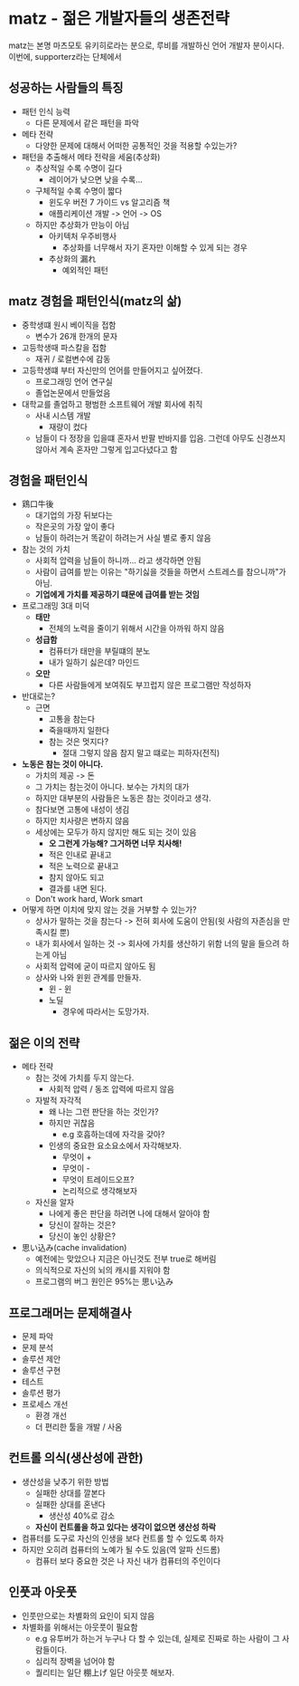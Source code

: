 # matz - 젊은 개발자들의 생존전략

matz는 본명 마츠모토 유키히로라는 분으로, 루비를 개발하신 언어 개발자 분이시다. 이번에, supporterz라는 단체에서

## 성공하는 사람들의 특징

- 패턴 인식 능력
  - 다른 문제에서 같은 패턴을 파악
- 메타 전략
  - 다양한 문제에 대해서 어떠한 공통적인 것을 적용할 수있는가?
- 패턴을 추출해서 메타 전략을 세움(추상화)
  - 추상적일 수록 수명이 길다
    - 레이어가 낮으면 낮을 수록...
  - 구체적일 수록 수명이 짧다
    - 윈도우 버전 7 가이드 vs 알고리즘 책
    - 애플리케이션 개발 -> 언어 -> OS
  - 하지만 추상화가 만능이 아님
    - 아키텍처 우주비행사
      - 추상화를 너무해서 자기 혼자만 이해할 수 있게 되는 경우
    - 추상화의 漏れ
      - 예외적인 패턴

## matz 경험을 패턴인식(matz의 삶)

- 중학생떄 원시 베이직을 접함
  - 변수가 26개 한개의 문자
- 고등학생때 파스칼을 접함
  - 재귀 / 로컬변수에 감동
- 고등학생떄 부터 자신만의 언어를 만들어지고 싶어졌다.
  - 프로그래밍 언어 연구실
  - 졸업논문에서 만들었음
- 대학교를 졸업하고 평범한 소프트웨어 개발 회사에 취직
  - 사내 시스템 개발
    - 재량이 컸다
  - 남들이 다 정장을 입을떄 혼자서 반팔 반바지를 입음. 그런데 아무도 신경쓰지 않아서 계속 혼자만 그렇게 입고다녔다고 함

## 경험을 패턴인식

- 鶏口牛後
  - 대기업의 가장 뒤보다는
  - 작은곳의 가장 앞이 좋다
  - 남들이 하려는거 똑같이 하려는거 사실 별로 좋지 않음
- 참는 것의 가치
  - 사회적 압력을 남들이 하니까... 라고 생각하면 안됨
  - 사람이 급여를 받는 이유는 "하기싫을 것들을 하면서 스트레스를 참으니까"가 아님.
  - **기업에게 가치를 제공하기 떄문에 급여를 받는 것임**
- 프로그래밍 3대 미덕
  - **태만**
    - 전체의 노력을 줄이기 위해서 시간을 아까워 하지 않음
  - **성급함**
    - 컴퓨터가 태만을 부릴떄의 분노
    - 내가 일하기 싫은데? 마인드
  - **오만**
    - 다른 사람들에게 보여줘도 부끄럽지 않은 프로그램만 작성하자
- 반대로는?
  - 근면
    - 고통을 참는다
    - 죽을때까지 일한다
    - 참는 것은 멋지다?
      - 절대 그렇지 않음 참지 말고 떄로는 피하자(전직)
- **노동은 참는 것이 아니다.**
  - 가치의 제공 -> 돈
  - 그 가치는 참는것이 아니다. 보수는 가치의 대가
  - 하지만 대부분의 사람들은 노동은 참는 것이라고 생각.
  - 참다보면 고통에 내성이 생김
  - 하지만 치사량은 변하지 않음
  - 세상에는 모두가 하지 않지만 해도 되는 것이 있음
    - **오 그런게 가능해? 그거하면 너무 치사해!**
    - 적은 인내로 끝내고
    - 적은 노력으로 끝내고
    - 참지 않아도 되고
    - 결과를 내면 된다.
  - Don't work hard, Work smart
- 어떻게 하면 이치에 맞지 않는 것을 거부할 수 있는가?
  - 상사가 말하는 것을 참는다 -> 전혀 회사에 도움이 안됨(윗 사람의 자존심을 만족시킬 뿐)
  - 내가 회사에서 일하는 것 -> 회사에 가치를 생산하기 위함 너의 말을 들으려 하는게 아님
  - 사회적 압력에 굳이 따르지 않아도 됨
  - 상사와 나와 윈윈 관계를 만들자.
    - 윈 - 윈
    - 노딜
      - 경우에 따라서는 도망가자.

## 젊은 이의 전략

- 메타 전략
  - 참는 것에 가치를 두지 않는다.
    - 사회적 압력 / 동조 압력에 따르지 않음
  - 자발적 자각적
    - 왜 나는 그런 판단을 하는 것인가?
    - 하지만 귀찮음
      - e.g 호흡하는데에 자각을 갖아?
    - 인생의 중요한 요소요소에서 자각해보자.
      - 무엇이 +
      - 무엇이 -
      - 무엇이 트레이드오프?
      - 논리적으로 생각해보자
  - 자신을 알자
    - 나에게 좋은 판단을 하려면 나에 대해서 알아야 함
    - 당신이 잘하는 것은?
    - 당신이 놓인 상황은?
- 思い込み(cache invalidation)
  - 예전에는 맞았으나 지금은 아닌것도 전부 true로 해버림
  - 의식적으로 자신의 뇌의 캐시를 지워야 함
  - 프로그램의 버그 원인은 95%는 思い込み

## 프로그래머는 문제해결사

- 문제 파악
- 문제 분석
- 솔루션 제안
- 솔루션 구현
- 테스트
- 솔루션 평가
- 프로세스 개선
  - 환경 개선
  - 더 편리한 툴을 개발 / 사옴

## 컨트롤 의식(생산성에 관한)

- 생산성을 낮추기 위한 방법
  - 실패한 상대를 깔본다
  - 실패한 상대를 혼낸다
    - 생산성 40%로 감소
  - **자신이 컨트롤을 하고 있다는 생각이 없으면 생산성 하락**
- 컴퓨터를 도구로 자신의 인생을 보다 컨트롤 할 수 있도록 하자
- 하지만 오히려 컴퓨터의 노예가 될 수도 있음(역 알파 신드롬)
  - 컴퓨터 보다 중요한 것은 나 자신 내가 컴퓨터의 주인이다

## 인풋과 아웃풋

- 인풋만으로는 차별화의 요인이 되지 않음
- 차별화를 위해서는 아웃풋이 필요함
  - e.g 유투버가 하는거 누구나 다 할 수 있는데, 실제로 진짜로 하는 사람이 그 사람들이다.
  - 심리적 장벽을 넘어야 함
  - 퀄리티는 일단 棚上げ 일단 아웃풋 해보자.
